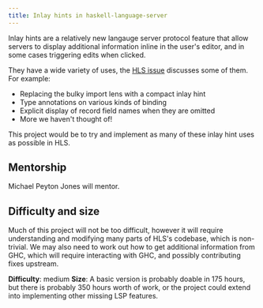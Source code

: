 ```yaml
---
title: Inlay hints in haskell-language-server
---
```


Inlay hints are a relatively new langauge server protocol 
feature that allow servers to display additional information
inline in the user's editor, and in some cases triggering
edits when clicked.

They have a wide variety of uses, the [HLS issue](https://github.com/haskell/haskell-language-server/issues/2938)
discusses some of them. For example:

- Replacing the bulky import lens with a compact inlay hint
- Type annotations on various kinds of binding
- Explicit display of record field names when they are omitted
- More we haven't thought of!

This project would be to try and implement as many of these 
inlay hint uses as possible in HLS.

## Mentorship

Michael Peyton Jones will mentor.

## Difficulty and size

Much of this project will not be too difficult, however it will
require understanding and modifying many parts of HLS's codebase,
which is non-trivial. We may also need to work out how to get
additional information from GHC, which will require interacting
with GHC, and possibly contributing fixes upstream.

**Difficulty**: medium
**Size**: A basic version is probably doable in 175 hours, but
there is probably 350 hours worth of work, or the project could
extend into implementing other missing LSP features.
